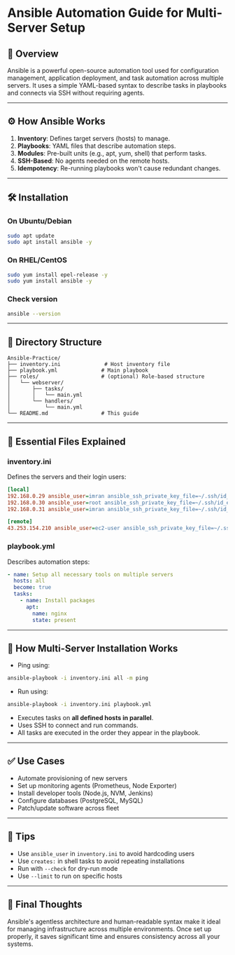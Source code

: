 # Ansible Automation Guide for Multi-Server Setup

## 📌 Overview

Ansible is a powerful open-source automation tool used for configuration management, application deployment, and task automation across multiple servers. It uses a simple YAML-based syntax to describe tasks in playbooks and connects via SSH without requiring agents.

---

## ⚙️ How Ansible Works

1. **Inventory**: Defines target servers (hosts) to manage.
2. **Playbooks**: YAML files that describe automation steps.
3. **Modules**: Pre-built units (e.g., apt, yum, shell) that perform tasks.
4. **SSH-Based**: No agents needed on the remote hosts.
5. **Idempotency**: Re-running playbooks won't cause redundant changes.

---

## 🛠️ Installation

### On Ubuntu/Debian

```bash
sudo apt update
sudo apt install ansible -y
```

### On RHEL/CentOS

```bash
sudo yum install epel-release -y
sudo yum install ansible -y
```

### Check version

```bash
ansible --version
```

---

## 📁 Directory Structure

```
Ansible-Practice/
├── inventory.ini              # Host inventory file
├── playbook.yml              # Main playbook
├── roles/                    # (optional) Role-based structure
│   └── webserver/
│       ├── tasks/
│       │   └── main.yml
│       └── handlers/
│           └── main.yml
└── README.md                 # This guide
```

---

## 🧩 Essential Files Explained

### inventory.ini

Defines the servers and their login users:

```ini
[local]
192.168.0.29 ansible_user=imran ansible_ssh_private_key_file=~/.ssh/id_ed25519
192.168.0.30 ansible_user=root ansible_ssh_private_key_file=~/.ssh/id_ed25519
192.168.0.31 ansible_user=imran ansible_ssh_private_key_file=~/.ssh/id_ed25519

[remote]
43.253.154.210 ansible_user=ec2-user ansible_ssh_private_key_file=~/.ssh/id_ed25519 
```

### playbook.yml

Describes automation steps:

```yaml
- name: Setup all necessary tools on multiple servers
  hosts: all
  become: true
  tasks:
    - name: Install packages
      apt:
        name: nginx
        state: present
```

---

## 🚀 How Multi-Server Installation Works

- Ping using:

```bash
ansible-playbook -i inventory.ini all -m ping
```


- Run using:

```bash
ansible-playbook -i inventory.ini playbook.yml
```

- Executes tasks on **all defined hosts in parallel**.
- Uses SSH to connect and run commands.
- All tasks are executed in the order they appear in the playbook.

---

## ✅ Use Cases

- Automate provisioning of new servers
- Set up monitoring agents (Prometheus, Node Exporter)
- Install developer tools (Node.js, NVM, Jenkins)
- Configure databases (PostgreSQL, MySQL)
- Patch/update software across fleet

---

## 📎 Tips

- Use `ansible_user` in `inventory.ini` to avoid hardcoding users
- Use `creates:` in shell tasks to avoid repeating installations
- Run with `--check` for dry-run mode
- Use `--limit` to run on specific hosts

---

## 🧠 Final Thoughts

Ansible's agentless architecture and human-readable syntax make it ideal for managing infrastructure across multiple environments. Once set up properly, it saves significant time and ensures consistency across all your systems.
